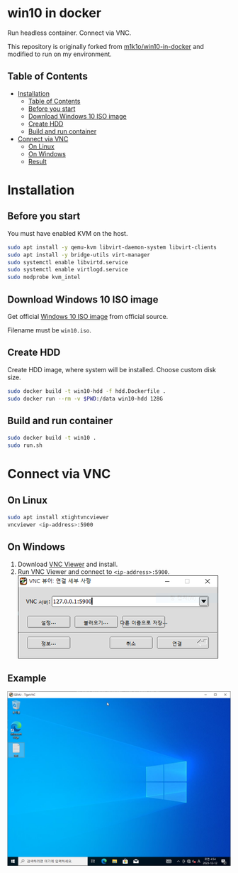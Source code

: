 # win10 in docker

Run headless container. Connect via VNC.

This repository is originally forked from [m1k1o/win10-in-docker](
	https://github.com/m1k1o/win10-in-docker) and modified to run on my environment.

## Table of Contents
- [Installation](#Installation)
	- [Table of Contents](#table-of-contents)
	- [Before you start](#before-you-start)
	- [Download Windows 10 ISO image](#download-windows-10-iso-image)
	- [Create HDD](#create-hdd)
	- [Build and run container](#build-and-run-container)
- [Connect via VNC](#connect-via-vnc)
	- [On Linux](#on-linux)
	- [On Windows](#on-windows)
	- [Result](#result)

# Installation

## Before you start

You must have enabled KVM on the host. 

```sh
sudo apt install -y qemu-kvm libvirt-daemon-system libvirt-clients 
sudo apt install -y bridge-utils virt-manager
sudo systemctl enable libvirtd.service
sudo systemctl enable virtlogd.service
sudo modprobe kvm_intel
```

## Download Windows 10 ISO image

Get official [Windows 10 ISO image](https://www.microsoft.com/en-us/software-download/windows10) from official source.

Filename must be `win10.iso`.

## Create HDD

Create HDD image, where system will be installed. Choose custom disk size.

```sh
sudo docker build -t win10-hdd -f hdd.Dockerfile .
sudo docker run --rm -v $PWD:/data win10-hdd 128G
```

## Build and run container

```sh
sudo docker build -t win10 .
sudo run.sh
```

# Connect via VNC
## On Linux

```sh
sudo apt install xtightvncviewer
vncviewer <ip-address>:5900
```

## On Windows
1. Download [VNC Viewer](https://sourceforge.net/projects/tigervnc/files/stable/1.12.0/) and install.
2. Run VNC Viewer and connect to `<ip-address>:5900`.
![viewer_example](images/viewer_example.png)

## Example
![result](images/windows_result.png)